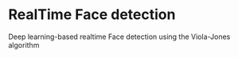 # RealTime Face detection 
 Deep learning-based realtime Face detection using the Viola-Jones algorithm 
